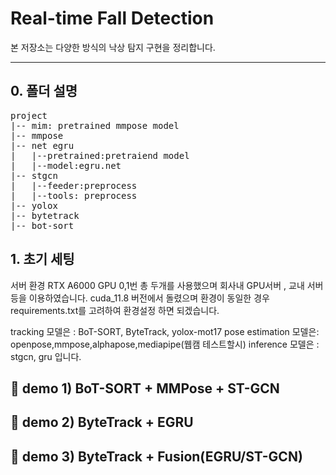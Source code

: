 # Real-time Fall Detection

본 저장소는 다양한 방식의 낙상 탐지 구현을 정리합니다.

------------------------------------------
## 0. 폴더 설명
<pre>
project
|-- mim: pretrained mmpose model
|-- mmpose
|-- net egru
|   |--pretrained:pretraiend model
|   |--model:egru.net
|-- stgcn
|   |--feeder:preprocess
|   |--tools: preprocess 
|-- yolox
|-- bytetrack
|-- bot-sort
</pre>

## 1. 초기 세팅 
서버 환경 RTX A6000 GPU 0,1번 총 두개를 사용했으며 회사내 GPU서버 , 교내 서버 등을 이용하였습니다.
cuda_11.8 버전에서 돌렸으며 환경이 동일한 경우 requirements.txt를 고려하여 환경설정 하면 되겠습니다.

tracking 모델은 : BoT-SORT, ByteTrack, yolox-mot17
pose estimation 모델은: openpose,mmpose,alphapose,mediapipe(웹캠 테스트할시)
inference 모델은 : stgcn, gru 입니다.






## 🚀 demo 1) BoT-SORT + MMPose + ST-GCN

## 🚀 demo 2) ByteTrack + EGRU

## 🚀 demo 3) ByteTrack + Fusion(EGRU/ST-GCN)



